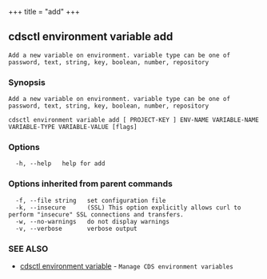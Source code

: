 +++
title = "add"
+++
## cdsctl environment variable add

`Add a new variable on environment. variable type can be one of password, text, string, key, boolean, number, repository`

### Synopsis

`Add a new variable on environment. variable type can be one of password, text, string, key, boolean, number, repository`

```
cdsctl environment variable add [ PROJECT-KEY ] ENV-NAME VARIABLE-NAME VARIABLE-TYPE VARIABLE-VALUE [flags]
```

### Options

```
  -h, --help   help for add
```

### Options inherited from parent commands

```
  -f, --file string   set configuration file
  -k, --insecure      (SSL) This option explicitly allows curl to perform "insecure" SSL connections and transfers.
  -w, --no-warnings   do not display warnings
  -v, --verbose       verbose output
```

### SEE ALSO

* [cdsctl environment variable](/manual/components/cdsctl/environment/variable/)	 - `Manage CDS environment variables`

